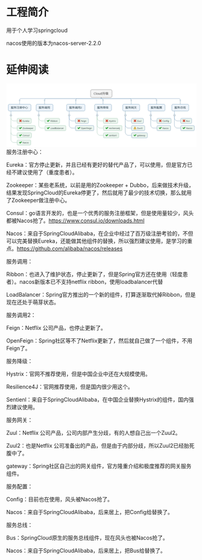 # 工程简介
用于个人学习springcloud

nacos使用的版本为nacos-server-2.2.0


# 延伸阅读
![img.png](img.png)
服务注册中心：

Eureka：官方停止更新，并且已经有更好的替代产品了，可以使用，但是官方已经不建议使用了（重度患者）。

Zookeeper：某些老系统，以前是用的Zookeeper + Dubbo，后来做技术升级，结果发现SpringCloud的Eureka停更了，然后就用了最少的技术切换，那么就用了Zookeeper做注册中心。

Consul：go语言开发的，也是一个优秀的服务注册框架，但是使用量较少，风头都被Nacos抢了。https://www.consul.io/downloads.html

Nacos：来自于SpringCloudAlibaba，在企业中经过了百万级注册考验的，不但可以完美替换Eureka，还能做其他组件的替换，所以强烈建议使用，是学习的重点。https://github.com/alibaba/nacos/releases

服务调用：

Ribbon：也进入了维护状态，停止更新了，但是Spring官方还在使用（轻度患者）。nacos新版本已不支持netflix ribbon，使用loadbalancer代替

LoadBalancer：Spring官方推出的一个新的组件，打算逐渐取代掉Ribbon，但是现在还处于萌芽状态。

服务调用2：

Feign：Netflix 公司产品，也停止更新了。

OpenFeign：Spring社区等不了Netflix更新了，然后就自己做了一个组件，不用Feign了。

服务降级：

Hystrix：官网不推荐使用，但是中国企业中还在大规模使用。

Resilience4J：官网推荐使用，但是国内很少用这个。

Sentienl：来自于SpringCloudAlibaba，在中国企业替换Hystrix的组件，国内强烈建议使用。

服务网关：

Zuul：Netflix 公司产品，公司内部产生分歧，有的人想自己出一个Zuul2。

Zuul2：也是Netflix 公司准备出的产品，但是由于内部分歧，所以Zuul2已经胎死腹中了。

gateway：Spring社区自己出的网关组件，官方隆重介绍和极度推荐的网关服务组件。

服务配置：

Config：目前也在使用，风头被Nacos抢了。

Nacos：来自于SpringCloudAlibaba，后来居上，把Config给替换了。

服务总线：

Bus：SpringCloud原生的服务总线组件，现在风头也被Nacos抢了。

Nacos：来自于SpringCloudAlibaba，后来居上，把Bus给替换了。